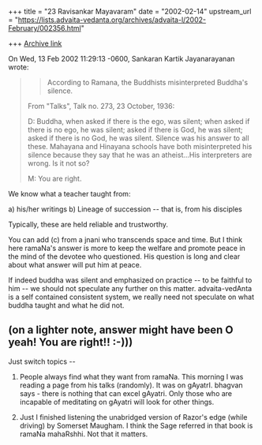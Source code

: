 +++
title = "23 Ravisankar Mayavaram"
date = "2002-02-14"
upstream_url = "https://lists.advaita-vedanta.org/archives/advaita-l/2002-February/002356.html"

+++
[Archive link](https://lists.advaita-vedanta.org/archives/advaita-l/2002-February/002356.html)

On Wed, 13 Feb 2002 11:29:13 -0600, Sankaran Kartik Jayanarayanan
<kartik at ECE.UTEXAS.EDU> wrote:

>>According to Ramana, the Buddhists misinterpreted Buddha's silence.
>
>From "Talks", Talk no. 273, 23 October, 1936:
>
>D: Buddha, when asked if there is the ego, was silent; when asked if there
>is no ego, he was silent; asked if there is God, he was silent; asked if
>there is no God, he was silent. Silence was his answer to all these.
>Mahayana and Hinayana schools have both misinterpreted his silence because
>they say that he was an atheist...His interpreters are wrong. Is it not
>so?
>
>M: You are right.

We know  what a teacher taught from:

a) his/her  writings
b) Lineage of succession -- that is,  from his disciples

Typically, these are held reliable and trustworthy.

You can add (c) from a jnani who transcends space and time. But I think
here ramaNa's answer is more to keep the welfare and promote peace in the
mind of the devotee who questioned. His question is long and clear about
what answer will put him at peace.

If indeed buddha was silent and emphasized on practice -- to be faithful to
him -- we should not speculate any further on this matter. advaita-vedAnta
is a self contained consistent system, we really need not speculate on what
buddha taught and what he did not.

(on a lighter note, answer might have been
O yeah! You are right!! :-)))
---------

Just switch topics --

1) People always find what they want from ramaNa. This morning I was
reading a page from his talks (randomly). It was on gAyatrI. bhagvan says -
there is nothing that can excel gAyatri. Only those who are incapable of
meditating on gAyatri will look for other things.

2) Just I finished listening the unabridged version of Razor's edge (while
driving) by Somerset Maugham. I think the Sage referred in that book is
ramaNa mahaRshhi. Not that it matters.

